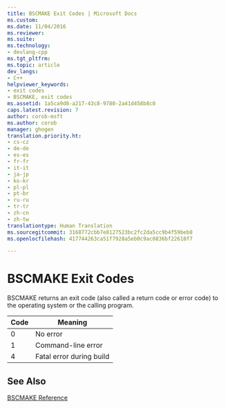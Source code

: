 ```yaml
---
title: BSCMAKE Exit Codes | Microsoft Docs
ms.custom: 
ms.date: 11/04/2016
ms.reviewer: 
ms.suite: 
ms.technology:
- devlang-cpp
ms.tgt_pltfrm: 
ms.topic: article
dev_langs:
- C++
helpviewer_keywords:
- exit codes
- BSCMAKE, exit codes
ms.assetid: 1a5ca9d8-a217-43c8-9780-2a41d458b8c0
caps.latest.revision: 7
author: corob-msft
ms.author: corob
manager: ghogen
translation.priority.ht:
- cs-cz
- de-de
- es-es
- fr-fr
- it-it
- ja-jp
- ko-kr
- pl-pl
- pt-br
- ru-ru
- tr-tr
- zh-cn
- zh-tw
translationtype: Human Translation
ms.sourcegitcommit: 3168772cbb7e8127523bc2fc2da5cc9b4f59beb8
ms.openlocfilehash: 417744263ca51f7928a5eb0c9ac0836bf22618f7

---
```

# BSCMAKE Exit Codes
BSCMAKE returns an exit code (also called a return code or error code) to the operating system or the calling program.  
  
|Code|Meaning|  
|----------|-------------|  
|0|No error|  
|1|Command-line error|  
|4|Fatal error during build|  
  
## See Also  
 [BSCMAKE Reference](../../build/reference/bscmake-reference.md)


<!--HONumber=Jan17_HO1-->


